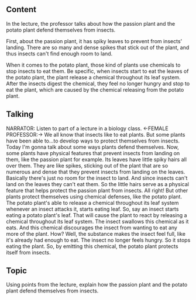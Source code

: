 ## Content
In the lecture, the professor talks about how the passion plant and the potato plant defend themselves from insects. 

First, about the passion plant, it has spiky leaves to prevent from insects' landing. There are so many and dense spikes that stick out of the plant, and thus insects can't find enough room to land.

When it comes to the potato plant, those kind of plants use chemicals to stop insects to eat them. Be specific, when insects start to eat the leaves of the potato plant, the plant release a chemical throughout its leaf system. After the insects digest the chemical, they feel no longer hungry and stop to eat the plant, which are caused by the chemical releasing from the potato plant.

## Talking
NARRATOR: Listen to part of a lecture in a biology class.
<-FEMALE PROFESSOR:-> We all know that insects like to eat plants.
But some plants have been able to…to develop ways to protect themselves from insects.
Today I'm gonna talk about some ways plants defend themselves.
Now, some plants have physical features that prevent insects from landing on them, like the passion plant for example.
Its leaves have little spiky hairs all over them.
They are like spikes, sticking out of the plant that are so numerous and dense that they prevent insects from landing on the leaves.
Basically there's just no room for the insect to land.
And since insects can't land on the leaves they can't eat them.
So the little hairs serve as a physical feature that helps protect the passion plant from insects.
All right!
But other plants protect themselves using chemical defenses, like the potato plant.
The potato plant's able to release a chemical throughout its leaf system whenever an insect attacks it, starts eating leaf.
So, say an insect starts eating a potato plant's leaf.
That will cause the plant to react by releasing a chemical throughout its leaf system.
The insect swallows this chemical as it eats.
And this chemical discourages the insect from wanting to eat any more of the plant.
How?
Well, the substance makes the insect feel full, like it's already had enough to eat.
The insect no longer feels hungry.
So it stops eating the plant.
So, by emitting this chemical, the potato plant protects itself from insects.

## Topic
Using points from the lecture, explain how the passion plant and the potato plant defend themselves from insects.